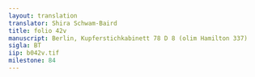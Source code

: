 ```yaml
---
layout: translation
translator: Shira Schwam-Baird
title: folio 42v
manuscript: Berlin, Kupferstichkabinett 78 D 8 (olim Hamilton 337)
sigla: BT
iip: b042v.tif
milestone: 84
---
```

